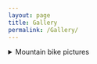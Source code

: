 ```yaml
---
layout: page
title: Gallery
permalink: /Gallery/
---
```



<details markdown='1'><summary>Mountain bike pictures</summary> 

[mtb pic 1](/assets/bike1.jpg)

[mtb pic 2](/assets/bike2.jpg)

</details>




